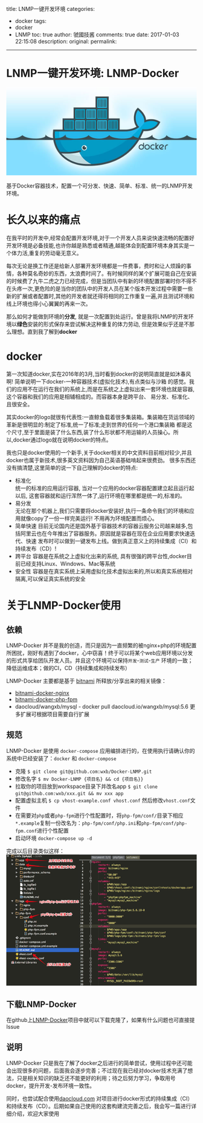 title: LNMP一键开发环境
categories:
  - docker
tags:
  - docker
  - LNMP
toc: true
author: 虢國技酱
comments: true
date: 2017-01-03 22:15:08
description:
original:
permalink:
---

# LNMP一键开发环境: LNMP-Docker

![](/images/docker/1.jpg)

基于Docker容器技术，配置一个可分发、快速、简单、标准、统一的LNMP开发环境。

<!-- more -->

# 长久以来的痛点

在我平时的开发中,经常会配置开发环境,对于一个开发人员来说快速流畅的配置好开发环境是必备技能,也许你越是熟悉或者精通,越能体会到配置环境本身其实是一个体力活,重复的劳动毫无意义。

每次无论是换工作还是给新人部署开发环境都是一件费事，费时和让人烦躁的事情，各种莫名奇妙的东西，太浪费时间了。有时候同样的某个扩展可能自己在安装的时候费了九牛二虎之力已经完成，但是当团队中有新的环境配置部署时你不得不在头疼一次,更危险的是当你的团队中的开发人员在某个版本开发过程中需要一些新的扩展或者配置时,其他的开发者就还得将相同的工作重复一遍,并且测试环境和线上环境也得小心翼翼的再来一次。

那么如何才能做到环境的**分发**, 就是一次配置到处运行。曾是我将LNMP的开发环境以**绿色**安装的形式保存来尝试解决这种重复的体力劳动,
但是效果似乎还是不那么理想。直到我了解到**docker**


# docker
第一次知道docker,实在2016年的3月,当时看到docker的说明简直就是如沐春风啊! 简单说明一下docker-一种容器技术(虚拟化技术),有点类似与沙箱
的感觉。我们的应用不在运行在我们的系统上,而是在系统之上虚拟出来一套环境也就是容器,这个容器和我们的应用是相辅相成的。而容器本身是跨平台、
易分发、标准化、且很安全。

其实docker的logo就很有代表性:一直鲸鱼载着很多集装箱。集装箱在货运领域的革新是很明显的:制定了标准,统一了标准;走到世界的任何一个港口集装箱
都是这个尺寸,至于里面是装了什么东西,装了什么形状都不用运输的人员操心。所以,docker通过logo就在说明docker的特点。

我也只是docker使用的一个新手,关于docker相关的中文资料目前相对较少,并且docker也属于新技术,很多英文资料因为自己英语基础啃起来很费劲。
很多东西还没有搞清楚,这里简单的说一下自己理解的docker的特点:

* 标准化    
    统一的标准的应用运行容器, 当对一个应用的docker容器配置建立起且运行起以后, 这套容器就和运行浑然一体了,运行环境在哪里都是统一的,标准的。
* 易分发      
    无论在那个机器上,我们只需要将docker安装好,执行一条命令我们的环境和应用就像copy了一份一样完美运行! 不用再为环境配置而烦心。
* 简单快速
    目前无论国内还是国外基于容器技术的容器云服务公司越来越多,包括阿里云也在今年推出了容器服务。原因就是容器在现在企业应用要求快速迭代、快速
    发布时可以做到一键发布上线。做到真正意义上的持续集成（CI）和持续发布（CD）!
* 跨平台
    容器是在系统之上虚拟化出来的系统, 具有很强的跨平台性,docker目前已经支持Linux、Windows、Mac等系统
* 安全性
    容器是在真实系统上采用虚拟化技术虚拟出来的,所以和真实系统相对隔离,可以保证真实系统的安全

# 关于LNMP-Docker使用

## 依赖

LNMP-Docker 并不是我的创造，而只是因为一直频繁的被nginx+php的环境配置所困扰，刚好有遇到了docker，心中窃喜！终于可以将某个web应用环境以分发的形式共享给团队开发人员。并且这个环境可以保持`开发`-`测试`-`生产` 环境的一致；降低运维成本；做的CI，CD（持续集成和持续发布）

LNMP-Docker 主要都是基于 [bitnami](https://github.com/bitnami) 所释放/分享出来的相关镜像：

  * [bitnami-docker-nginx](https://github.com/bitnami/bitnami-docker-nginx)
  * [bitnami-docker-php-fpm](https://github.com/bitnami/bitnami-docker-php-fpm)
  * daocloud/wangxb/mysql - docker pull daocloud.io/wangxb/mysql:5.6
更多扩展可根据项目需要自行扩展

## 规范

LNMP-Docker 是使用 `docker-compose` 应用编排进行的，在使用执行请确认你的系统中已经安装了：`docker` 和 `docker-compose`  

  * 克隆 `$ git clone git@github.com:wxb/Docker-LNMP.git`
  * 修改名字 `$ mv Docker-LNMP {项目名} && cd {项目名}}`
  * 拉取你的项目放到workspace目录下并改名app `$ git clone git@github.com:wxb/xxx.git && mv xxx app`
  * 配置虚拟主机 `$ cp vhost-example.conf vhost.conf` 然后修改`vhost.conf`文件
  * 在需要对`php`或者`php-fpm`进行个性配置时，将`php-fpm/conf/`目录下相应`*.example`复制一份改名为：`php-fpm/conf/php.ini`和`php-fpm/conf/php-fpm.conf`进行个性配置
  * 启动环境 `docker-compose up -d`

完成以后目录类似这样：
![](/images/docker/02.jpg)

## 下载LNMP-Docker
在github上[LNMP-Docker](https://github.com/wxb/Docker-LNMP)项目中就可以下载克隆了，如果有什么问题也可直接提Issue

## 说明

LNMP-Docker 只是我在了解了docker之后进行的简单尝试，使用过程中还可能会出现很多的问题，后面我会逐步完善；不过现在我已经对docker技术充满了想法，只是相关知识的缺乏还不能更好的利用；待之后努力学习，争取用号docker，提升开发-发布环境一致性。

同时，也尝试配合使用[daocloud.com](https://dashboard.daocloud.io/) 对项目进行docker形式的持续集成（CI）和持续发布（CD）。后期如果自己使用的这套构建流完善之后，我会写一篇进行详细介绍，欢迎大家使用
